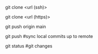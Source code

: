 git clone <url (ssh)>

git clone <url (https)>

git push origin main 

git push #sync local commits up to remote

git status #git changes
